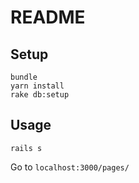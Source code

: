 # README

## Setup

```
bundle
yarn install
rake db:setup
```

## Usage

```
rails s
```

Go to `localhost:3000/pages/`
